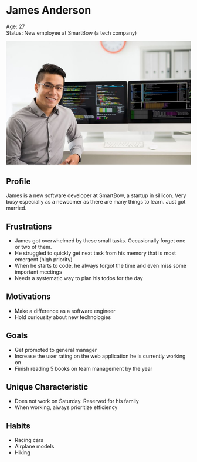 # James Anderson
Age: 27\
Status: New employee at SmartBow (a tech company)

<img src="user-img/user-persona-non-student.jpg">


## Profile
James is a new software developer at SmartBow, a startup in sillicon. Very busy especially as a newcomer as there are many things to learn. Just got married. 

## Frustrations
* James got overwhelmed by these small tasks. Occasionally forget one or two of them.
* He struggled to quickly get next task from his memory that is most emergent (high priority) 
* When he starts to code, he always forgot the time and even miss some important meetings
* Needs a systematic way to plan his todos for the day
## Motivations
* Make a difference as a software engineer  
* Hold curiousity about new technologies
## Goals
* Get promoted to general manager
* Increase the user rating on the web application he is currently working on
* Finish reading 5 books on team management by the year
## Unique Characteristic
* Does not work on Saturday. Reserved for his famliy
* When working, always prioritize efficiency
## Habits
* Racing cars
* Airplane models
* Hiking
